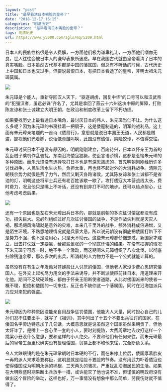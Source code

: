 ```yaml
---
layout: "post"
title: "最早看清日本嘴脸的皇帝？"
date: "2018-12-17 16:15"
categories: "明清历史"
description: "最早看清日本嘴脸的皇帝？"
tags: 明清历史
url: https://www.y5000.com/zgls/mq/5209.html
---
```






日本人的民族性格很是令人费解，一方面他们极为谦卑礼让，一方面他们嗜血无良，世人往往会被日本人的谦卑表象所迷惑。早在我国古代就由皇帝看清了日本的真实嘴脸。日本虽然古代基本都是中国的藩属国，但总有不听话的时候，古代历史上中国和日本也交过手。但要说最恨日本，有把日本看透了的皇帝，非明太祖朱元璋莫属。

![](https://img.y5000.com/uploads/allimg/161115/150339E30-0.jpg)

朱元璋是个能人，重新夺回汉人天下，“驱逐胡虏，回复中华”的口号可以和汉武帝的“犯强汉者，虽远必诛”齐名了，尤其是拿回了燕云十六州这块中原的屏障，打败陈友谅和张士诚建立大明王朝，在政治和制度改革上留下不朽功绩。

如果要找历史上最看透日本嘴角，最讨厌日本的伟人，朱元璋当仁不让。为什么这么多呢？因为朱元璋的书房挂着一把扇子，这是倭寇制造的，明军的战利品，这上面有朱元璋亲笔题的一首诗《倭扇行》，意思就是说日本国王无道，人民都是贼盗，鄙视他们光着脚，说话像青蛙叫唤，此国没有诚信，阴险狡诈，不值得交往。

朱元璋讨厌日本不是没有原因的，明朝刚刚建立，百废待兴，日本以怀亲王为首的乱臣贼子乘机作乱骚扰，东南沿海倭寇猖獗，使臣言语骄横，这都是惹恼朱元璋的多种原因。而朱元璋没有选择攻打日本也是有深思熟虑的，首先明朝刚刚经历许多讨伐战争，人民生活水生火热，负担太重，再也经不起对外的大消耗战争。清除元朝残余势力就很是费了力气，然后又剿灭各路诸侯，尤其陈友谅和张士诚都不是省油的灯，明朝这些将军士兵还有老百姓该歇一歇了。攻打倭寇大本营战线太长，费时费力，况且他只是嘴上不听话，还没有到非打不可的地步。还可以给点耐心，让他考虑考虑后果。

![](https://img.y5000.com/uploads/allimg/161115/1503392W3-1.jpg)

还有一个原因也是左右朱元璋出兵日本的，那就是前朝的多次征讨倭寇都没有成功，损失巨大。忽必烈组织过好几次征讨倭国的战争，不是作战失利就是天灾人祸，那场飓风海啸就是意外的灾难，本来几千里外的战争，额外消耗成倍递增，又是陌生环境，不熟悉地理情况就是兵家大忌，所以说元朝没有彻底把倭国打趴下不是势力不强，也不是没用心，只是天不助元。这些朱元璋都仔细想过，新国家才建立，出去打仗就一定要赢，给那些嚣张的一个彻底忏悔的结果。在没有把握的情况下朱元璋宁可忍一时，绝不争一个激动，而这期间朱元璋组织了八次北伐，以彻底扫除残渣余孽，那么多次的出兵，所消耗的人力物力不是一个公式就能计算的。

虽然没有在有生之年发动对苍蝇般让人讨厌的倭国，但他老人家没少费心思研究倭国人。在外交上起初尽力用文的手法来诱导，并不断派使臣前往日本，用道理来开化他。期间不乏软硬兼施，都由于怀亲王阻断使者道路，从此对倭国派来的使者一概不理，拒绝和倭国的一切来往，反正也不缺你这一个藩属国，同时在沿海加派兵力应对来犯的强盗。

![](https://img.y5000.com/uploads/allimg/161115/1503391P5-2.jpg)

朱元璋因为种种原因没能亲自用战争惩罚倭国，他能大人大量，同时担心自己的儿孙们忍不住要出手，就写了《祖训》，其中列出了十五个不要出兵征讨的国家，在倭国名字旁边特意加了几句话，大概意思就是说虽然这个国家虽然来朝贡了，但他太奸诈了，是嘴上一套心里一套的小人，要时刻提防，大费周章地去攻打这样一个跳梁小丑没什么意思，要和这样的小人绝交，不要和他们有任何来往。而朱元璋最后的皇帝生涯里也确实没有搭理倭国，贸易上都不和他来往，完全断绝关系。

令人大跌眼镜的是在朱元璋掌朝时日本硬的不行，而在朱棣上位后，倭国厚着脸皮一再的派人来求着要称臣，这明显就是给脸不要脸的节奏。没有用武力吓着倭寇也使得倭国成为明朝永远的祸根，三天两头的骚扰，严重扰乱沿海居民的生活。如果在大明鼎盛时期果断出兵放手一搏，或许能灭了他也说不准，但谨慎的明政府没有做出这个冒险的举动，这样也好，万一事情没有想象中那么简单，劳民伤财就不值得了。
